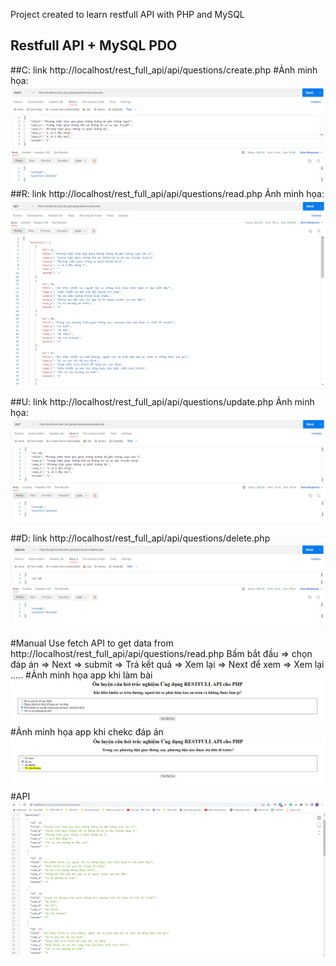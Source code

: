 Project created to learn restfull API with PHP and MySQL
## Restfull API + MySQL PDO 
##C: 
link http://localhost/rest_full_api/api/questions/create.php
#Ảnh minh họa:  
<img src="public/img/CREATE.PNG" alt="CREATE">
##R:
    link http://localhost/rest_full_api/api/questions/read.php
Ảnh minh họa:  
<img src="public/img/READ.PNG" alt="READ">

##U: 
link http://localhost/rest_full_api/api/questions/update.php
Ảnh minh họa:  
<img src="public/img/UPDATE.PNG" alt="UPDATE">

##D: 
link http://localhost/rest_full_api/api/questions/delete.php
<img src="public/img/DELETE.PNG" alt="DELETE">

#Manual
Use fetch API to get data from http://localhost/rest_full_api/api/questions/read.php
Bấm bắt đầu => chọn đáp án => Next => submit => Trả kết quả => Xem lại => Next để xem => Xem lại .....
#Ảnh minh họa app khi làm bài
<img src="public/img/App1.PNG" alt="App1">
#Ảnh minh họa app khi chekc đáp án
<img src="public/img/AppCheck.PNG" alt="AppCheck">
#API
<img src="public/img/API.PNG" alt="API">